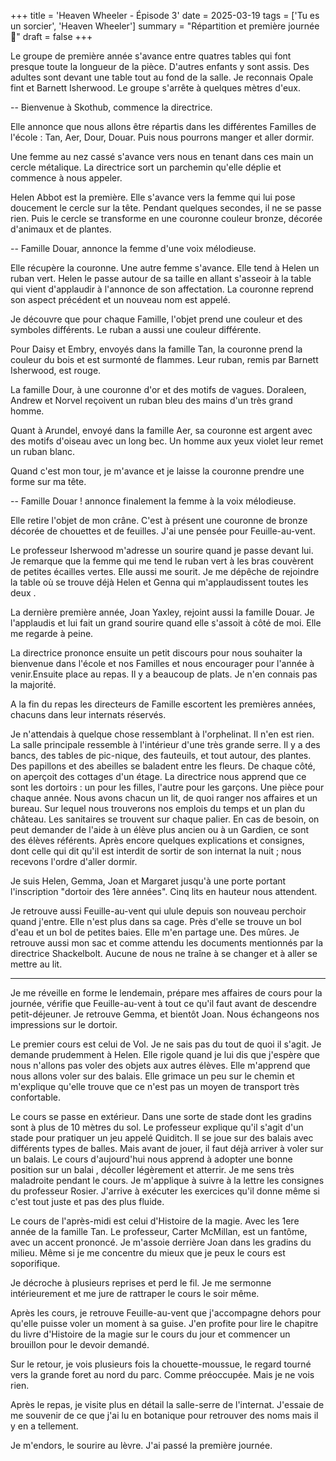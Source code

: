 +++
title = 'Heaven Wheeler - Épisode 3'
date = 2025-03-19
tags = ['Tu es un sorcier', 'Heaven Wheeler']
summary = "Répartition et première journée :crown:"
draft = false
+++

Le groupe de première année s'avance entre quatres tables qui font presque toute la longueur de la pièce. D'autres enfants y sont assis. Des adultes sont devant une table tout au fond de la salle. Je reconnais Opale fint et Barnett Isherwood. Le groupe s'arrête à quelques mètres d'eux.

-- Bienvenue à Skothub, commence la directrice.

Elle annonce que nous allons être répartis dans les différentes Familles de l'école : Tan, Aer, Dour, Douar. Puis nous pourrons manger et aller dormir.

Une femme au nez cassé s'avance vers nous en tenant dans ces main un cercle métalique. La directrice sort un parchemin qu'elle déplie et commence à nous appeler. 

Helen Abbot est la première. Elle s'avance vers la femme qui lui pose doucement le cercle sur la tête. Pendant quelques secondes, il ne se passe rien. Puis le cercle se transforme en une couronne couleur bronze, décorée d'animaux et de plantes.

-- Famille Douar, annonce la femme d'une voix mélodieuse.

Elle récupère la couronne. Une autre femme s'avance. Elle tend à Helen un ruban vert. Helen le passe autour de sa taille en allant s'asseoir à la table qui vient d'applaudir à l'annonce de son affectation. La couronne reprend son aspect précédent et un nouveau nom est appelé.

Je découvre que pour chaque Famille, l'objet prend une couleur et des symboles différents. Le ruban a aussi une couleur différente.

Pour Daisy et Embry, envoyés dans la famille Tan, la couronne prend la couleur du bois et est surmonté de flammes. Leur ruban, remis par Barnett Isherwood, est rouge.

La famille Dour, à une couronne d'or et des motifs de vagues. Doraleen, Andrew et Norvel reçoivent un ruban bleu des mains d'un très grand homme.

Quant à Arundel, envoyé dans la famille Aer, sa couronne est argent avec des motifs d'oiseau avec un long bec. Un homme aux yeux violet leur remet un ruban blanc.

Quand c'est mon tour, je m'avance et je laisse la couronne prendre une forme sur ma tête.

-- Famille Douar ! annonce finalement la femme à la voix mélodieuse.

Elle retire l'objet de mon crâne. C'est à présent une couronne de bronze décorée de chouettes et de feuilles. J'ai une pensée pour Feuille-au-vent.

Le professeur Isherwood m'adresse un sourire quand je passe devant lui. Je remarque que la femme qui me tend le ruban vert à les bras couvèrent de petites écailles vertes. Elle aussi me sourit. Je me dépêche de rejoindre la table où se trouve déjà Helen et Genna qui m'applaudissent toutes les deux .

La dernière première année, Joan Yaxley, rejoint aussi la famille Douar. Je l'applaudis et lui fait un grand sourire quand elle s'assoit à côté de moi. Elle me regarde à peine.

La directrice prononce ensuite un petit discours pour nous souhaiter la bienvenue dans l'école et nos Familles et nous encourager pour l'année à venir.Ensuite place au repas. Il y a beaucoup de plats. Je n'en connais pas la majorité.

A la fin du repas les directeurs de Famille escortent les premières années, chacuns dans leur internats réservés.

Je n'attendais à quelque chose ressemblant à l'orphelinat. Il n'en est rien. La salle principale ressemble à l'intérieur d'une très grande serre. Il y a des bancs, des tables de pic-nique, des fauteuils, et tout autour, des plantes. Des papillons et des abeilles se baladent entre les fleurs. De chaque côté, on aperçoit des cottages d'un étage. La directrice nous apprend que ce sont les dortoirs : un pour les filles, l'autre pour les garçons. Une pièce pour chaque année. Nous avons chacun un lit, de quoi ranger nos affaires et un bureau. Sur lequel nous trouverons nos emplois du temps et un plan du château. Les sanitaires se trouvent sur chaque palier. En cas de besoin, on peut demander de l'aide à un élève plus ancien ou à un Gardien, ce sont des élèves référents. Après encore quelques explications et consignes, dont celle qui dit qu'il est interdit de sortir de son internat la nuit ; nous recevons l'ordre d'aller dormir.

Je suis Helen, Gemma, Joan et Margaret jusqu'à une porte portant l'inscription "dortoir des 1ère années". Cinq lits en hauteur nous attendent.

Je retrouve aussi Feuille-au-vent qui ulule depuis son nouveau perchoir quand j'entre. Elle n'est plus dans sa cage. Près d'elle se trouve un bol d'eau et un bol de petites baies. Elle m'en partage une. Des mûres. Je retrouve aussi mon sac et comme attendu les documents mentionnés par la directrice Shackelbolt. Aucune de nous ne traîne à se changer et à aller se mettre au lit.

----

Je me réveille en forme le lendemain, prépare mes affaires de cours pour la journée, vérifie que Feuille-au-vent à tout ce qu'il faut avant de descendre petit-déjeuner. Je retrouve Gemma, et bientôt Joan. Nous échangeons nos impressions sur le dortoir.

Le premier cours est celui de Vol. Je ne sais pas du tout de quoi il s'agit. Je demande prudemment à Helen. Elle rigole quand je lui dis que j'espère que nous n'allons pas voler des objets aux autres élèves. Elle m'apprend que nous allons voler sur des balais. Elle grimace un peu sur le chemin et m'explique qu'elle trouve que ce n'est pas un moyen de transport très confortable.

Le cours se passe en extérieur. Dans une sorte de stade dont les gradins sont à plus de 10 mètres du sol. Le professeur explique qu'il s'agit d'un stade pour pratiquer un jeu appelé Quiditch. Il se joue sur des balais avec différents types de balles. Mais avant de jouer, il faut déjà arriver à voler sur un balais. Le cours d'aujourd'hui nous apprend à adopter une bonne position sur un balai , décoller légèrement et atterrir. Je me sens très maladroite pendant le cours. Je m'applique à suivre à la lettre les consignes du professeur Rosier. J'arrive à exécuter les exercices qu'il donne même si c'est tout juste et pas des plus fluide.

Le cours de l'après-midi est celui d'Histoire de la magie. Avec les 1ere année de la famille Tan. Le professeur, Carter McMillan, est un fantôme, avec un accent prononcé. Je m'assoie derrière Joan dans les gradins du milieu. Même si je me concentre du mieux que je peux le cours est soporifique.

Je décroche à plusieurs reprises et perd le fil. Je me sermonne intérieurement et me jure de rattraper le cours le soir même.

Après les cours, je retrouve Feuille-au-vent que j'accompagne dehors pour qu'elle puisse voler un moment à sa guise. J'en profite pour lire le chapitre du livre d'Histoire de la magie sur le cours du jour et commencer un brouillon pour le devoir demandé.

Sur le retour, je vois plusieurs fois la chouette-moussue, le regard tourné vers la grande foret au nord du parc. Comme préoccupée. Mais je ne vois rien.

Après le repas, je visite plus en détail la salle-serre de l'internat. J'essaie de me souvenir de ce que j'ai lu en botanique pour retrouver des noms mais il y en a tellement.

Je m'endors, le sourire au lèvre. J'ai passé la première journée.